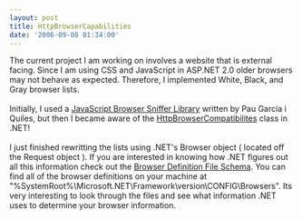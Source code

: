 ```yaml
---
layout: post
title: HttpBrowserCapabilities
date: '2006-09-08 01:34:00'
---
```


The current project I am working on involves a website that is external facing. Since I am using CSS and JavaScript in ASP.NET 2.0 older browsers may not behave as expected. Therefore, I implemented White, Black, and Gray browser lists.<br><br>Initially, I used a <a href="http://jsbrwsniff.sf.net/">JavaScript Browser Sniffer Library</a> written by Pau Garcia i Quiles, but then I became aware of the <a href="http://msdn.microsoft.com/library/default.asp?url=/library/en-us/cpref/html/frlrfSystemWebHttpBrowserCapabilitiesClassTopic.asp">HttpBrowserCompatibilites</a> class in .NET!<br><br>I just finished rewritting the lists using .NET's Browser object ( located off the Request object ). If you are interested in knowing how .NET figures out all this information check out the <a href="http://msdn2.microsoft.com/en-us/library/ms228122.aspx">Browser Definition File Schema</a>. You can find all of the browser definitions on your machine at "%SystemRoot%\Microsoft.NET\Framework\version\CONFIG\Browsers". Its very interesting to look through the files and see what information .NET uses to determine your browser information.
